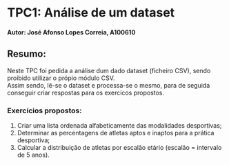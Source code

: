 # TPC1: Análise de um dataset
#### Autor: José Afonso Lopes Correia, A100610  

## Resumo:
Neste TPC foi pedida a análise dum dado dataset (ficheiro CSV), sendo proibido utilizar o própio módulo CSV.  
Assim sendo, lê-se o dataset e processa-se o mesmo, para de seguida conseguir criar respostas para os exercícos propostos.

### Exercícios propostos:
1. Criar uma lista ordenada alfabeticamente das modalidades desportivas;  
2. Determinar as percentagens de atletas aptos e inaptos para a prática desportiva;  
3. Calcular a distribuição de atletas por escalão etário (escalão = intervalo de 5 anos).

